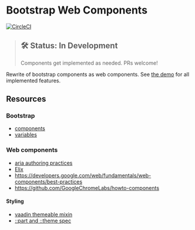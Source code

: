 # Bootstrap Web Components

[![CircleCI](https://circleci.com/gh/morbidick/bootstrap-webcomponents.svg?style=svg)](https://circleci.com/gh/morbidick/bootstrap-webcomponents)

> ## 🛠 Status: In Development
> Components get implemented as needed. PRs welcome!

Rewrite of bootstrap components as web components. See [the demo](demo/index.html) for all implemented features.

## Resources

### Bootstrap

* [components](https://getbootstrap.com/docs/4.1/components/)
* [variables](https://github.com/twbs/bootstrap/blob/v4-dev/scss/_variables.scss)

### Web components

* [aria authoring practices](https://www.w3.org/TR/wai-aria-practices-1.1/)
* [Elix](https://github.com/elix/elix)
* https://developers.google.com/web/fundamentals/web-components/best-practices
* https://github.com/GoogleChromeLabs/howto-components

#### Styling

* [vaadin themeable mixin](https://github.com/vaadin/vaadin-themable-mixin)
* [::part and ::theme spec](https://drafts.csswg.org/css-shadow-parts-1/)
